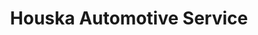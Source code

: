 ---
title: "Houska Automotive Service"
url: /fort-collins/houska-automotive-service/
shop: Autowerkstatt
---
